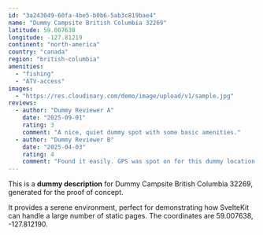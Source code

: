```yaml
---
id: "3a243049-60fa-4be5-b0b6-5ab3c819bae4"
name: "Dummy Campsite British Columbia 32269"
latitude: 59.007638
longitude: -127.81219
continent: "north-america"
country: "canada"
region: "british-columbia"
amenities:
  - "fishing"
  - "ATV-access"
images:
  - "https://res.cloudinary.com/demo/image/upload/v1/sample.jpg"
reviews:
  - author: "Dummy Reviewer A"
    date: "2025-09-01"
    rating: 3
    comment: "A nice, quiet dummy spot with some basic amenities."
  - author: "Dummy Reviewer B"
    date: "2025-04-03"
    rating: 4
    comment: "Found it easily. GPS was spot on for this dummy location."
---
```


This is a **dummy description** for Dummy Campsite British Columbia 32269, generated for the proof of concept.

It provides a serene environment, perfect for demonstrating how SvelteKit can handle a large number of static pages. The coordinates are 59.007638, -127.812190.

